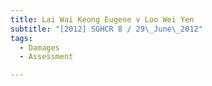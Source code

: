 ```yaml
---
title: Lai Wai Keong Eugene v Loo Wei Yen
subtitle: "[2012] SGHCR 8 / 29\_June\_2012"
tags:
  - Damages
  - Assessment

---
```


